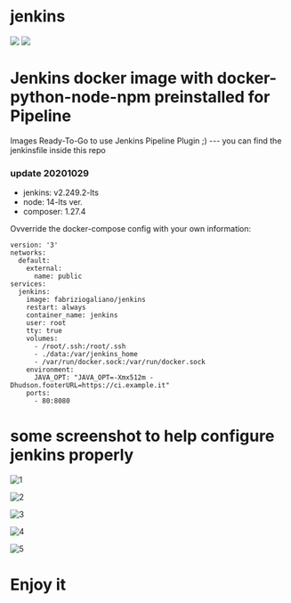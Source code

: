 # jenkins
[![](https://images.microbadger.com/badges/version/fabriziogaliano/jenkins.svg)](https://microbadger.com/images/fabriziogaliano/jenkins "Get your own version badge on microbadger.com") [![](https://images.microbadger.com/badges/image/fabriziogaliano/jenkins.svg)](https://microbadger.com/images/fabriziogaliano/jenkins "Get your own image badge on microbadger.com")


# Jenkins docker image with docker-python-node-npm preinstalled for Pipeline

Images Ready-To-Go to use Jenkins Pipeline Plugin ;) --- you can find the jenkinsfile inside this repo

### update 20201029 
 - jenkins: v2.249.2-lts
 - node: 14-lts ver.
 - composer: 1.27.4

Ovverride the docker-compose config with your own information:
```
version: '3'
networks:
  default:
    external:
      name: public
services:
  jenkins:
    image: fabriziogaliano/jenkins
    restart: always
    container_name: jenkins
    user: root
    tty: true
    volumes:
      - /root/.ssh:/root/.ssh
      - ./data:/var/jenkins_home
      - /var/run/docker.sock:/var/run/docker.sock
    environment:
      JAVA_OPT: "JAVA_OPT=-Xmx512m -Dhudson.footerURL=https://ci.example.it"
    ports:
      - 80:8080
```

# some screenshot to help configure jenkins properly

![1](https://user-images.githubusercontent.com/22646600/41192696-0c910b04-6c02-11e8-99f8-ce4917987e26.JPG)

![2](https://user-images.githubusercontent.com/22646600/41192705-208ff836-6c02-11e8-9775-ac3828567cfc.JPG)

![3](https://user-images.githubusercontent.com/22646600/41192707-26d8652a-6c02-11e8-88a0-e5a3cd2e6b5d.JPG)

![4](https://user-images.githubusercontent.com/22646600/41192708-26f7771c-6c02-11e8-9601-c2105e5d76cd.JPG)

![5](https://user-images.githubusercontent.com/22646600/41192709-2715ffca-6c02-11e8-926d-f680b6572934.JPG)

# Enjoy it

